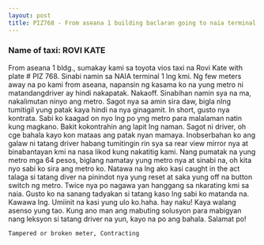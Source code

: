 ```yaml
---
layout: post
title: PIZ768 - From aseana 1 building baclaran going to naia terminal 1
---
```


### Name of taxi: ROVI KATE

From aseana 1 bldg., sumakay kami sa toyota vios taxi na Rovi Kate  with plate # PIZ 768. Sinabi namin sa NAIA terminal 1 lng kmi. Ng few meters away na po kami from aseana, napansin ng kasama ko na yung metro ni matandangdriver ay hindi nakapatak. Nakaoff. Sinabihan namin sya na ma, nakalimutan ninyo ang metro. Sagot nya sa amin sira daw, bigla nlng tumitigil yung patak kaya hindi na nya ginagamit. In short, gusto nya kontrata. Sabi ko kaagad on nyo lng po yng metro para malalaman natin kung magkano. Bakit kokontrahin ang lapit lng naman. Sagot ni driver, oh cge bahala kayo kon mataas ang patak nyan mamaya. Inobserbahan ko ang galaw ni tatang driver habang tumitingin rin sya sa rear view mirror nya at binabantayan kmi na nasa likod kung nakatitig kami. Nang pumatak na yung metro mga 64 pesos, biglang namatay yung metro nya at sinabi na, oh kita nyo sabi ko sira ang metro ko. Natawa na lng ako kasi caught in the act talaga si tatang diver na pinindot nya yung reset at saka yung off na button switch ng metro. Twice nya po nagawa yan hanggang sa nkarating kmi sa naia. Gusto ko na sanang tadyakan si tatang kaso lng sabi ko matanda na. Kawawa lng. Umiinit na kasi yung ulo ko.haha. hay naku! Kaya walang asenso yung tao. Kung ano man ang mabuting solusyon para mabigyan nang leksyon si tatang driver na yun, kayo na po ang bahala. Salamat po!

```Tampered or broken meter, Contracting```
